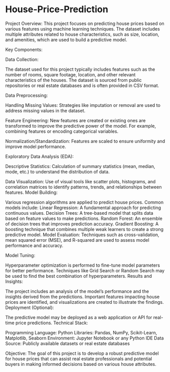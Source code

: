 # House-Price-Prediction
Project Overview: 
This project focuses on predicting house prices based on various features using machine learning techniques. The dataset includes multiple attributes related to house characteristics, such as size, location, and amenities, which are used to build a predictive model.

Key Components:

Data Collection:

The dataset used for this project typically includes features such as the number of rooms, square footage, location, and other relevant characteristics of the houses.
The dataset is sourced from public repositories or real estate databases and is often provided in CSV format.

Data Preprocessing:

Handling Missing Values: 
Strategies like imputation or removal are used to address missing values in the dataset.

Feature Engineering:
New features are created or existing ones are transformed to improve the predictive power of the model. For example, combining features or encoding categorical variables.

Normalization/Standardization: 
Features are scaled to ensure uniformity and improve model performance.

Exploratory Data Analysis (EDA):

Descriptive Statistics:
Calculation of summary statistics (mean, median, mode, etc.) to understand the distribution of data.

Data Visualization:
Use of visual tools like scatter plots, histograms, and correlation matrices to identify patterns, trends, and relationships between features.
Model Building:

Various regression algorithms are applied to predict house prices. 
Common models include:
Linear Regression: A fundamental approach for predicting continuous values.
Decision Trees: A tree-based model that splits data based on feature values to make predictions.
Random Forest: An ensemble of decision trees that improves prediction accuracy.
Gradient Boosting: A boosting technique that combines multiple weak learners to create a strong predictive model.
Model Evaluation: Techniques such as cross-validation, mean squared error (MSE), and R-squared are used to assess model performance and accuracy.

Model Tuning:

Hyperparameter optimization is performed to fine-tune model parameters for better performance.
Techniques like Grid Search or Random Search may be used to find the best combination of hyperparameters.
Results and Insights:

The project includes an analysis of the model’s performance and the insights derived from the predictions.
Important features impacting house prices are identified, and visualizations are created to illustrate the findings.
Deployment (Optional):

The predictive model may be deployed as a web application or API for real-time price predictions.
Technical Stack:

Programming Language: Python
Libraries: Pandas, NumPy, Scikit-Learn, Matplotlib, Seaborn
Environment: Jupyter Notebook or any Python IDE
Data Source: Publicly available datasets or real estate databases

Objective: 
The goal of this project is to develop a robust predictive model for house prices that can assist real estate professionals and potential buyers in making informed decisions based on various house attributes.
